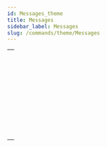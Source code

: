 ```yaml
---
id: Messages_theme
title: Messages
sidebar_label: Messages
slug: /commands/theme/Messages
---
```


|                                                                                                               |
| ------------------------------------------------------------------------------------------------------------- |
| [<!-- INCLUDE #_command_.ALERT.Syntax -->](../../commands-legacy/alert.md)<br/>                               |
| [<!-- INCLUDE #_command_.CONFIRM.Syntax -->](../../commands-legacy/confirm.md)<br/>                           |
| [<!-- INCLUDE #_command_.DISPLAY NOTIFICATION.Syntax -->](../../commands-legacy/display-notification.md)<br/> |
| [<!-- INCLUDE #_command_.GOTO XY.Syntax -->](../../commands-legacy/goto-xy.md)<br/>                           |
| [<!-- INCLUDE #_command_.MESSAGE.Syntax -->](../../commands-legacy/message.md)<br/>                           |
| [<!-- INCLUDE #_command_.MESSAGES OFF.Syntax -->](../../commands-legacy/messages-off.md)<br/>                 |
| [<!-- INCLUDE #_command_.MESSAGES ON.Syntax -->](../../commands-legacy/messages-on.md)<br/>                   |
| [<!-- INCLUDE #_command_.Request.Syntax -->](../../commands-legacy/request.md)<br/>                           |

